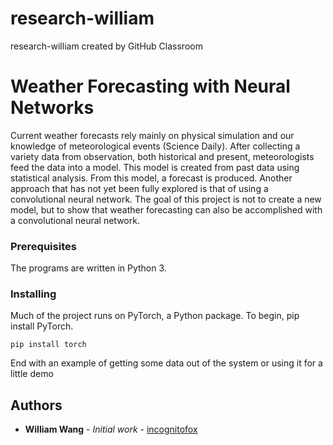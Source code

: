 # research-william
research-william created by GitHub Classroom
# Weather Forecasting with Neural Networks

Current weather forecasts rely mainly on physical simulation and our knowledge of meteorological events (Science Daily). After collecting a variety data from observation, both historical and present, meteorologists feed the data into a model. This model is created from past data using statistical analysis. From this model, a forecast is produced. Another approach that has not yet been fully explored is that of using a convolutional neural network. The goal of this project is not to create a new model, but to show that weather forecasting can also be accomplished with a convolutional neural network. 

### Prerequisites

The programs are written in Python 3. 

### Installing

Much of the project runs on PyTorch, a Python package. To begin, pip install PyTorch.
```
pip install torch
```

End with an example of getting some data out of the system or using it for a little demo

## Authors

* **William Wang** - *Initial work* - [incognitofox](https://github.com/incognitofox)
